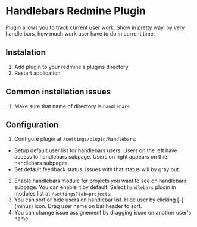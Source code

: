 # Handlebars Redmine Plugin

Plugin allows you to track current user work. Show in pretty way, by very handle bars, how much work user have to do in current time.

## Instalation
1. Add plugin to your redmine's plugins directory
2. Restart application

## Common installation issues
1. Make sure that name of directory is `handlebars`.

## Configuration

1. Configure plugin at `/settings/plugin/handlebars`:
  * Setup default user list for handlebars users. Users on the left have access to handlebars subpage. Users on right appears on thier handlebars subpages.
  * Set default feedback status. Issues with that status will by gray out.
2. Enable handlebars module for projects you want to see on handlebars subpage. You can enable it by default. Select `handlebars` plugin in modules list at `/settings?tab=projects`.
3. You can sort or hide users on handlebar list. Hide user by clicking \[-\] (minus) icon. Drag user name on bar header to sort.
4. You can change issue assignement by dragging issue on another user's name.

